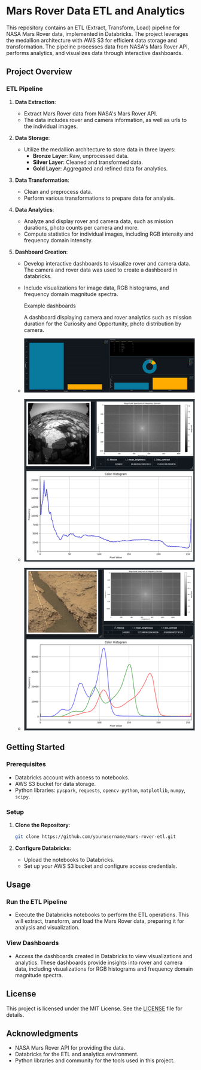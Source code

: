 # Mars Rover Data ETL and Analytics

This repository contains an ETL (Extract, Transform, Load) pipeline for NASA Mars Rover data, implemented in Databricks. The project leverages the medallion architecture with AWS S3 for efficient data storage and transformation. The pipeline processes data from NASA's Mars Rover API, performs analytics, and visualizes data through interactive dashboards.

## Project Overview

### ETL Pipeline

1. **Data Extraction**:
   - Extract Mars Rover data from NASA's Mars Rover API.
   - The data includes rover and camera information, as well as urls to the individual images.

2. **Data Storage**:
   - Utilize the medallion architecture to store data in three layers:
     - **Bronze Layer**: Raw, unprocessed data.
     - **Silver Layer**: Cleaned and transformed data.
     - **Gold Layer**: Aggregated and refined data for analytics.

3. **Data Transformation**:
   - Clean and preprocess data.
   - Perform various transformations to prepare data for analysis.

4. **Data Analytics**:
   - Analyze and display rover and camera data, such as mission durations, photo counts per camera and more.
   - Compute statistics for individual images, including RGB intensity and frequency domain intensity.

5. **Dashboard Creation**:
   - Develop interactive dashboards to visualize rover and camera data.  The camera and rover data was used to create a dashboard in databricks.
   - Include visualizations for image data, RGB histograms, and frequency domain magnitude spectra.

     Example dashboards
     
     A dashboard displaying camera and rover analytics such as mission duration for the Curiosity and Opportunity, photo distribution by camera.
   - ![Mars Rover](images/camera_dash.png)
  
   - ![Mars Rover](images/db_1.png)
  
   - ![Mars Rover](images/db_2.png)

## Getting Started

### Prerequisites

- Databricks account with access to notebooks.
- AWS S3 bucket for data storage.
- Python libraries: `pyspark`, `requests`, `opencv-python`, `matplotlib`, `numpy`, `scipy`.

### Setup

1. **Clone the Repository**:

   ```bash
   git clone https://github.com/yourusername/mars-rover-etl.git
1. **Configure Databricks**:
   - Upload the notebooks to Databricks.
   - Set up your AWS S3 bucket and configure access credentials.
  
## Usage

### Run the ETL Pipeline

- Execute the Databricks notebooks to perform the ETL operations. This will extract, transform, and load the Mars Rover data, preparing it for analysis and visualization.

### View Dashboards

- Access the dashboards created in Databricks to view visualizations and analytics. These dashboards provide insights into rover and camera data, including visualizations for RGB histograms and frequency domain magnitude spectra.

## License

This project is licensed under the MIT License. See the [LICENSE](LICENSE) file for details.

## Acknowledgments

- NASA Mars Rover API for providing the data.
- Databricks for the ETL and analytics environment.
- Python libraries and community for the tools used in this project.


